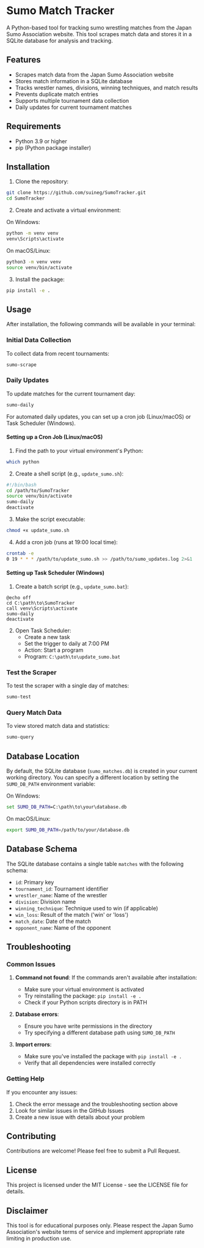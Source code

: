 # Sumo Match Tracker

A Python-based tool for tracking sumo wrestling matches from the Japan Sumo Association website. This tool scrapes match data and stores it in a SQLite database for analysis and tracking.

## Features

- Scrapes match data from the Japan Sumo Association website
- Stores match information in a SQLite database
- Tracks wrestler names, divisions, winning techniques, and match results
- Prevents duplicate match entries
- Supports multiple tournament data collection
- Daily updates for current tournament matches

## Requirements

- Python 3.9 or higher
- pip (Python package installer)

## Installation

1. Clone the repository:
```bash
git clone https://github.com/suineg/SumoTracker.git
cd SumoTracker
```

2. Create and activate a virtual environment:

On Windows:
```cmd
python -m venv venv
venv\Scripts\activate
```

On macOS/Linux:
```bash
python3 -m venv venv
source venv/bin/activate
```

3. Install the package:
```bash
pip install -e .
```

## Usage

After installation, the following commands will be available in your terminal:

### Initial Data Collection

To collect data from recent tournaments:
```bash
sumo-scrape
```

### Daily Updates

To update matches for the current tournament day:
```bash
sumo-daily
```

For automated daily updates, you can set up a cron job (Linux/macOS) or Task Scheduler (Windows).

#### Setting up a Cron Job (Linux/macOS)

1. Find the path to your virtual environment's Python:
```bash
which python
```

2. Create a shell script (e.g., `update_sumo.sh`):
```bash
#!/bin/bash
cd /path/to/SumoTracker
source venv/bin/activate
sumo-daily
deactivate
```

3. Make the script executable:
```bash
chmod +x update_sumo.sh
```

4. Add a cron job (runs at 19:00 local time):
```bash
crontab -e
0 19 * * * /path/to/update_sumo.sh >> /path/to/sumo_updates.log 2>&1
```

#### Setting up Task Scheduler (Windows)

1. Create a batch script (e.g., `update_sumo.bat`):
```batch
@echo off
cd C:\path\to\SumoTracker
call venv\Scripts\activate
sumo-daily
deactivate
```

2. Open Task Scheduler:
   - Create a new task
   - Set the trigger to daily at 7:00 PM
   - Action: Start a program
   - Program: `C:\path\to\update_sumo.bat`

### Test the Scraper

To test the scraper with a single day of matches:
```bash
sumo-test
```

### Query Match Data

To view stored match data and statistics:
```bash
sumo-query
```

## Database Location

By default, the SQLite database (`sumo_matches.db`) is created in your current working directory. You can specify a different location by setting the `SUMO_DB_PATH` environment variable:

On Windows:
```cmd
set SUMO_DB_PATH=C:\path\to\your\database.db
```

On macOS/Linux:
```bash
export SUMO_DB_PATH=/path/to/your/database.db
```

## Database Schema

The SQLite database contains a single table `matches` with the following schema:

- `id`: Primary key
- `tournament_id`: Tournament identifier
- `wrestler_name`: Name of the wrestler
- `division`: Division name
- `winning_technique`: Technique used to win (if applicable)
- `win_loss`: Result of the match ('win' or 'loss')
- `match_date`: Date of the match
- `opponent_name`: Name of the opponent

## Troubleshooting

### Common Issues

1. **Command not found**: If the commands aren't available after installation:
   - Make sure your virtual environment is activated
   - Try reinstalling the package: `pip install -e .`
   - Check if your Python scripts directory is in PATH

2. **Database errors**:
   - Ensure you have write permissions in the directory
   - Try specifying a different database path using `SUMO_DB_PATH`

3. **Import errors**:
   - Make sure you've installed the package with `pip install -e .`
   - Verify that all dependencies were installed correctly

### Getting Help

If you encounter any issues:
1. Check the error message and the troubleshooting section above
2. Look for similar issues in the GitHub Issues
3. Create a new issue with details about your problem

## Contributing

Contributions are welcome! Please feel free to submit a Pull Request.

## License

This project is licensed under the MIT License - see the LICENSE file for details.

## Disclaimer

This tool is for educational purposes only. Please respect the Japan Sumo Association's website terms of service and implement appropriate rate limiting in production use. 